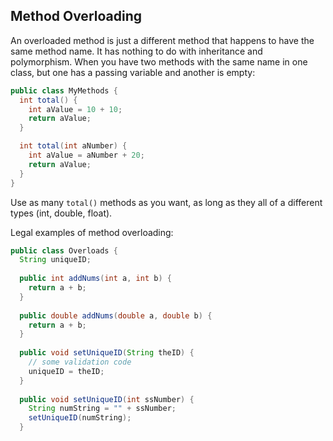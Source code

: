 ## Method Overloading
An overloaded method is just a different method that happens to have the same method name. It has nothing to do with inheritance and polymorphism.
When you have two methods with the same name in one class, but one has a passing variable and another is empty:
```java
public class MyMethods {
  int total() {
    int aValue = 10 + 10;
    return aValue;
  }

  int total(int aNumber) {
    int aValue = aNumber + 20;
    return aValue;
  }
}
```
Use as many ```total()``` methods as you want, as long as they all of a different types (int, double, float).

Legal examples of method overloading:
```java
public class Overloads {
  String uniqueID;
  
  public int addNums(int a, int b) {
    return a + b;
  }
  
  public double addNums(double a, double b) {
    return a + b;
  }
  
  public void setUniqueID(String theID) {
    // some validation code
    uniqueID = theID;
  }
  
  public void setUniqueID(int ssNumber) {
    String numString = "" + ssNumber;
    setUniqueID(numString);
  }
  ```
